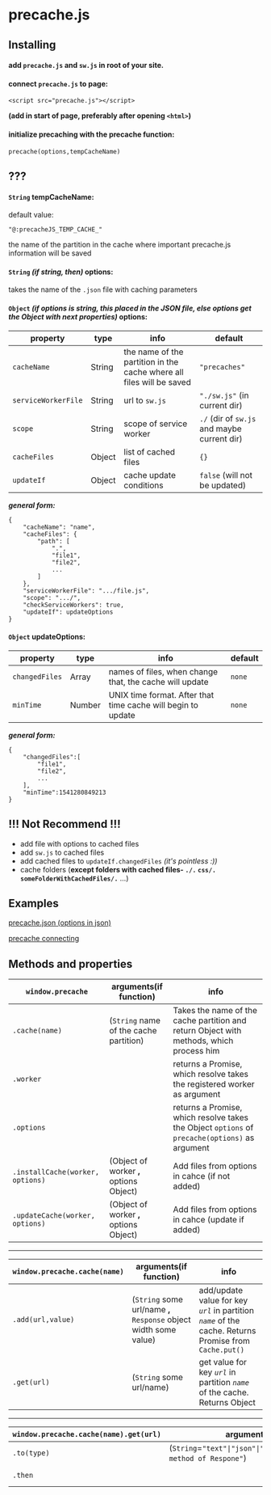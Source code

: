 
# precache.js

## Installing

#### add `precache.js`  and `sw.js` in root of your site.
 
 
 #### connect `precache.js` to page:
 
	<script src="precache.js"></script>
**(add in start of page, preferably after opening `<html>`)**

#### initialize precaching with the precache function:

    precache(options,tempCacheName)
## ???
#### `String` tempCacheName:
default value:

    "@:precacheJS_TEMP_CACHE_"

the name of the partition in the cache where important precache.js information will be saved

#### `String` *(if string, then)* options:
takes the name of the `.json` file with caching parameters
#### `Object` *(if options is string, this placed in the JSON file, else options get the Object with next properties)* options:
|property|type|info|default|
|--|--|--|--|
|`cacheName`|String|the name of the partition in the cache where all files will be saved|`"precaches"`|
|`serviceWorkerFile`|String|url to `sw.js`|`"./sw.js"` (in current dir)|
|`scope`|String|scope of service worker|`./` (dir of `sw.js` and maybe current dir)|
|`cacheFiles`|Object|list of cached files|`{}`|
|`updateIf`|Object|cache update conditions|`false` (will not be updated)|

***general form:***

    {
		"cacheName": "name",
		"cacheFiles": {
			"path": [
				".",
				"file1",
				"file2",
				...
			]
		},
		"serviceWorkerFile": ".../file.js",
		"scope": ".../",
		"checkServiceWorkers": true,
		"updateIf": updateOptions
	}

#### `Object` updateOptions:
|property|type|info|default|
|--|--|--|--|
|`changedFiles`|Array|names of files, when change that, the cache will update|`none`|
|`minTime`|Number|UNIX time format. After that time cache will begin to update|`none`|

***general form:***

    {
	    "changedFiles":[
			"file1",
			"file2",
			...
		],
		"minTime":1541280849213
    }
## !!! Not Recommend !!!

 - add file with options to cached files
 - add `sw.js` to cached files 
 - add cached files to `updateIf.changedFiles` *(it's pointless :))*
 - cache folders (**except folders with cached files- `./.` `css/.` `someFolderWithCachedFiles/.`** ...)

## Examples
[precache.json (options in json)](https://github.com/MiloLug/prcon3/blob/master/precache.json)

[precache connecting](https://github.com/MiloLug/prcon3/blob/master/index.html)

## Methods and properties

|`window.precache`|arguments(if function)|info|
|--|--|--|
|`.cache(name)`|(`String` name of the cache partition)|Takes the name of the cache partition and return Object with methods, which process him|
|`.worker`||returns a Promise, which resolve takes the registered worker as argument|
|`.options`||returns a Promise, which resolve takes the Object `options` of `precache(options)` as argument|
|`.installCache(worker, options)`|(Object of worker **,** options Object)|Add files from options in cahce (if not added)|
|`.updateCache(worker, options)`|(Object of worker **,** options Object)|Add files from options in cahce (update if added)|
***
|`window.precache.cache(name)`|arguments(if function)|info|
|--|--|--|
|`.add(url,value)`|(`String` some url/name **,** `Response` object width some value)|add/update value for key *`url`* in partition *`name`* of the cache. Returns Promise from `Cache.put()`|
|`.get(url)`|(`String` some url/name)|get value for key *`url`* in partition *`name`* of the cache. Returns Object|
***
|`window.precache.cache(name).get(url)`|arguments(if function)|info|
|--|--|--|
|`.to(type)`|(`String`=`"text"\|"json"\|"fileReader"\|"clone"\|"Other method of Respone"`)|Returns Promise of some method|
|`.then`||Promise from `Cache.match(`*`url`*`)`|
